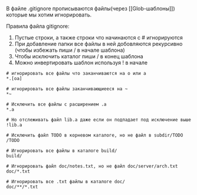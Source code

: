 В файле .gitignore прописываются файлы(через [[Glob-шаблоны]]) которые мы хотим игнорировать. 

Правила файла gitignore:
1. Пустые строки, а также строки что начинаются с # игнорируются 
2. При добавление папки все файлы в ней добовляются рекурсивно (чтобы избежать пиши / в начале шаблона)
3. Чтобы исключить каталог пиши / в конец шаблона
4. Можно инвертировать шаблон используя ! в начале

```console
# игнорировать все файлы что заканчиваются на o или a
*.[oa]

# игнорировать все файлы заканчивающиееся на ~
*~ 

# Исключить все файлы с расширением .a
*.a

# Но отслеживать файл lib.a даже если он подпадает под исключение выше
!lib.a

# Исключить файл TODO в корневом каталоге, но не файл в subdir/TODO
/TODO

# Игнорировать все файлы в каталоге build/
build/

# Игнорировать файл doc/notes.txt, но не файл doc/server/arch.txt
doc/*.txt

# Игнорировать все .txt файлы в каталоге doc/
doc/**/*.txt
```
